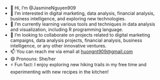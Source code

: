 - 👋 Hi, I’m @JasmineNguyen909
- 👀 I’m interested in digital marketing, data analysis, financial analysis, business intelligence, and exploring new technologies.
- 🌱 I’m currently learning various tools and techniques in data analysis and visualization, including R programming language.
- 💞️ I’m looking to collaborate on projects related to digital marketing campaigns, data analysis projects, financial analysis, business intelligence, or any other innovative ventures.
- 📫 You can reach me via email at huongnt909@gmail.com
- 😄 Pronouns: She/her
- ⚡ Fun fact: I enjoy exploring new hiking trails in my free time and experimenting with new recipes in the kitchen!
